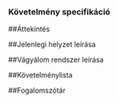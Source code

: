 ### Követelmény specifikáció

##Áttekintés

##Jelenlegi helyzet leírása

##Vágyálom rendszer leírása

##Követelménylista

##Fogalomszótár

